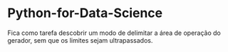 # Python-for-Data-Science

Fica como tarefa descobrir um modo de delimitar a área de operação do gerador, sem que os limites sejam ultrapassados.
